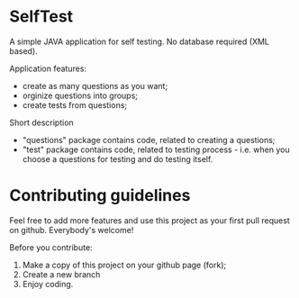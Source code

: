 # SelfTest
A simple JAVA application for self testing. 
No database required (XML based).


Application features:
- create as many questions as you want;
- orginize questions into groups;
- create tests from questions;


Short description
- "questions" package contains code, related to creating a questions;
- "test" package contains code, related to testing process - i.e. when you choose a questions for testing and do testing itself.




# Contributing guidelines
Feel free to add more features and use this project as your first pull request on github.
Everybody's welcome!


Before you contribute:
1) Make a copy of this project on your github page (fork);
2) Create a new branch
3) Enjoy coding.